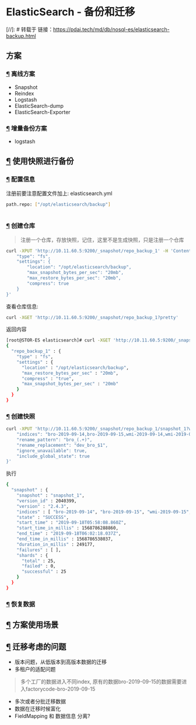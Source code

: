 # ElasticSearch - 备份和迁移

[//]: #   转载于 链接：https://pdai.tech/md/db/nosql-es/elasticsearch-backup.html

## 方案

### [¶](#离线方案) 离线方案

- Snapshot
- Reindex
- Logstash
- ElasticSearch-dump
- ElasticSearch-Exporter

### [¶](#增量备份方案) 增量备份方案

- logstash

## [¶](#使用快照进行备份) 使用快照进行备份

### [¶](#配置信息) 配置信息

注册前要注意配置文件加上: elasticsearch.yml

```bash
path.repo: ["/opt/elasticsearch/backup"]
 
```



### [¶](#创建仓库) 创建仓库

> 注册一个仓库，存放快照，记住，这里不是生成快照，只是注册一个仓库

```bash
curl -XPUT 'http://10.11.60.5:9200/_snapshot/repo_backup_1' -H 'Content-Type: application/json' -d '{
	"type": "fs",
	"settings": {
		"location": "/opt/elasticsearch/backup",
		"max_snapshot_bytes_per_sec": "20mb",
		"max_restore_bytes_per_sec": "20mb",
		"compress": true
	}
}'

```



查看仓库信息:

```bash
curl -XGET 'http://10.11.60.5:9200/_snapshot/repo_backup_1?pretty'

```



返回内容

```bash
[root@STOR-ES elasticsearch]# curl -XGET 'http://10.11.60.5:9200/_snapshot/repo_backup_1?pretty'
{
  "repo_backup_1" : {
    "type" : "fs",
    "settings" : {
      "location" : "/opt/elasticsearch/backup",
      "max_restore_bytes_per_sec" : "20mb",
      "compress" : "true",
      "max_snapshot_bytes_per_sec" : "20mb"
    }
  }
}

```



### [¶](#创建快照) 创建快照

```bash
curl -XPUT 'http://10.11.60.5:9200/_snapshot/repo_backup_1/snapshot_1?wait_for_completion=true&pretty' -H 'Content-Type: application/json' -d '{
	"indices": "bro-2019-09-14,bro-2019-09-15,wmi-2019-09-14,wmi-2019-09-15,syslog-2019-09-14,sylog-2019-09-15",
	"rename_pattern": "bro_(.+)",
	"rename_replacement": "dev_bro_$1",
	"ignore_unavailable": true,
	"include_global_state": true
}'

```



执行

```bash
{
  "snapshot" : {
    "snapshot" : "snapshot_1",
    "version_id" : 2040399,
    "version" : "2.4.3",
    "indices" : [ "bro-2019-09-14", "bro-2019-09-15", "wmi-2019-09-15", "syslog-2019-09-14", "wmi-2019-09-14" ],
    "state" : "SUCCESS",
    "start_time" : "2019-09-18T05:58:08.860Z",
    "start_time_in_millis" : 1568786288860,
    "end_time" : "2019-09-18T06:02:18.037Z",
    "end_time_in_millis" : 1568786538037,
    "duration_in_millis" : 249177,
    "failures" : [ ],
    "shards" : {
      "total" : 25,
      "failed" : 0,
      "successful" : 25
    }
  }
}

```



### [¶](#恢复数据) 恢复数据

## [¶](#方案使用场景) 方案使用场景

## [¶](#迁移考虑的问题) 迁移考虑的问题

- 版本问题，从低版本到高版本数据的迁移
- 多租户的适配问题

> 多个工厂的数据进入不同index, 原有的数据bro-2019-09-15的数据需要进入factorycode-bro-2019-09-15

- 多次或者分批迁移数据
- 数据在迁移时候富化
- FieldMapping 和 数据信息 分离?